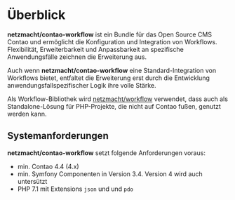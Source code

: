 # Überblick

**netzmacht/contao-workflow** ist ein Bundle für das Open Source CMS Contao und ermöglicht die Konfiguration und Integration von Workflows. Flexibilität, Erweiterbarkeit und Anpassbarkeit an spezifische Anwendungsfälle zeichnen die Erweiterung aus. 

Auch wenn **netzmacht/contao-workflow** eine Standard-Integration von Workflows bietet, entfaltet die Erweiterung erst
durch die Entwicklung anwendungsfallspezifischer Logik ihre volle Stärke.

Als Workflow-Bibliothek wird [netzmacht/workflow](https://github.com/netzmacht/workflow) verwendet, dass auch als 
Standalone-Lösung für PHP-Projekte, die nicht auf Contao fußen, genutzt werden kann.

## Systemanforderungen

**netzmacht/contao-workflow** setzt folgende Anforderungen voraus:

 * min. Contao 4.4 (4.x)
 * min. Symfony Componenten in Version 3.4. Version 4 wird auch untersützt
 * PHP 7.1 mit Extensions `json` und und `pdo` 


